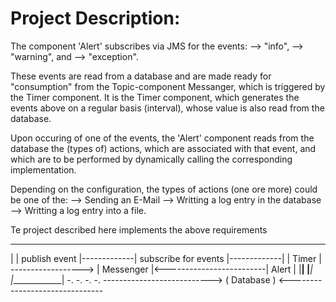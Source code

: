 Project Description:
===================

The component 'Alert' subscribes via JMS for the events:
--> "info",
--> "warning", and
--> "exception".

These events are read from a database and are made ready for "consumption" from the Topic-component Messanger, which is triggered by the Timer component. It is the Timer component, which generates the events above on a regular basis (interval), whose value is also read from the database.

Upon occuring of one of the events, the 'Alert' component reads from the database the (types of) actions, which are associated with that event,
and which are to be performed by dynamically calling the corresponding implementation.

Depending on the configuration, the types of actions (one ore more) could be one of the:
--> Sending an E-Mail
--> Writting a log entry in the database
--> Writting a log entry into a file.


Te project described  here implements the above requirements

 ____________
|            |   publish event	   |-------------|  subscribe for events    |-------------|
|  Timer     | ------------------> | Messenger   |<-------------------------| Alert       |
|____________|					   |_____________|                          |_____________|
    -.																			   -.
	  -.																	     -.
		---------------------------> ( Database ) <-------------------------------